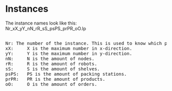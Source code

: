 # Instances

The instance names look like this:  
Nr_xX_yY_nN_rR_sS_psPS_prPR_oO.lp  
  
<pre>  
Nr: The number of the instance. This is used to know which plan belongs to which instance.  
xX:     X is the maximum number in x-direction.  
yY:     Y is the maximum number in y-direction.  
nN:     N is the amount of nodes.  
rR:     R is the amount of robots.  
sS:     S is the amount of shelves.  
psPS:   PS is the amount of packing stations.  
prPR:   PR is the amount of products.  
oO:     O is the amount of orders. 
</pre>
